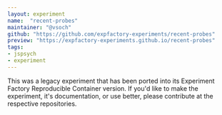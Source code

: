 ```yaml
---
layout: experiment
name:  "recent-probes"
maintainer: "@vsoch"
github: "https://github.com/expfactory-experiments/recent-probes"
preview: "https://expfactory-experiments.github.io/recent-probes"
tags:
- jspsych
- experiment
---
```


This was a legacy experiment that has been ported into its Experiment Factory Reproducible Container version. If you'd like to make the experiment, it's documentation, or use better, please contribute at the respective repositories.
